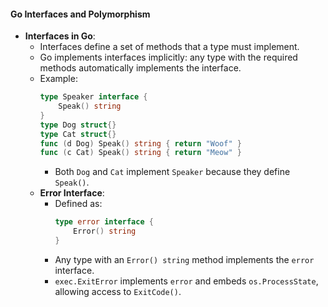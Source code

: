 #### Go Interfaces and Polymorphism
- **Interfaces in Go**:
  - Interfaces define a set of methods that a type must implement.
  - Go implements interfaces implicitly: any type with the required methods automatically implements the interface.
  - Example:
    ```go
    type Speaker interface {
        Speak() string
    }
    type Dog struct{}
    type Cat struct{}
    func (d Dog) Speak() string { return "Woof" }
    func (c Cat) Speak() string { return "Meow" }
    ```
    - Both `Dog` and `Cat` implement `Speaker` because they define `Speak()`.
  - **Error Interface**:
    - Defined as:
      ```go
      type error interface {
          Error() string
      }
      ```
    - Any type with an `Error() string` method implements the `error` interface.
    - `exec.ExitError` implements `error` and embeds `os.ProcessState`, allowing access to `ExitCode()`.